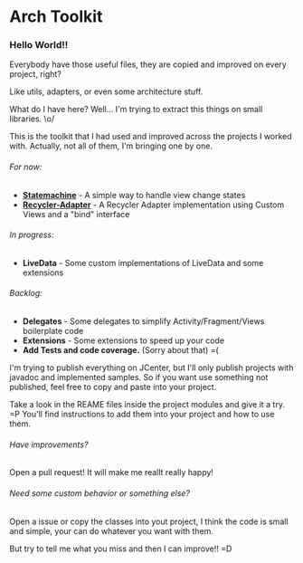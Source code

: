 # Arch Toolkit

### Hello World!!
Everybody have those useful files, they are copied and improved on every project, right?

Like utils, adapters, or even some architecture stuff.

What do I have here? Well... I'm trying to extract this things on small libraries. \o/

This is the toolkit that I had used and improved across the projects I worked with. Actually, not all of them, I'm bringing one by one.

###### For now:

- **[Statemachine](toolkit/statemachine)** - A simple way to handle view change states
- **[Recycler-Adapter](toolkit/recycler-adapter)** - A Recycler Adapter implementation using Custom Views and a "bind" interface

###### In progress:

- **LiveData** - Some custom implementations of LiveData and some extensions

###### Backlog:

- **Delegates** - Some delegates to simplify Activity/Fragment/Views boilerplate code
- **Extensions** - Some extensions to speed up your code
- **Add Tests and code coverage.** (Sorry about that) =(

I'm trying to publish everything on JCenter, but I'll only publish projects with javadoc and implemented samples. So if you want use something not published, feel free to copy and paste into your project.

Take a look in the REAME files inside the project modules and give it a try. =P
You'll find instructions to add them into your project and how to use them.

###### Have improvements?
Open a pull request! It will make me reallt really happy!

###### Need some custom behavior or something else?
Open a issue or copy the classes into yout project, I think the code is small and simple, your can do whatever you want with them.

But try to tell me what you miss and then I can improve!! =D